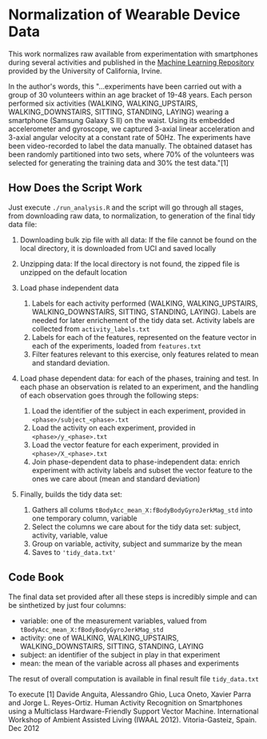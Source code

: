 Normalization of Wearable Device Data
=====================================

This work normalizes raw available from experimentation with smartphones during several activities and published in the [Machine Learning Repository](http://archive.ics.uci.edu/ml/datasets/Human+Activity+Recognition+Using+Smartphones#) provided by the University of California, Irvine.

In the author's words, this "...experiments have been carried out with a group of 30 volunteers within an age bracket of 19-48 years. Each person performed six activities (WALKING, WALKING_UPSTAIRS, WALKING_DOWNSTAIRS, SITTING, STANDING, LAYING) wearing a smartphone (Samsung Galaxy S II) on the waist. Using its embedded accelerometer and gyroscope, we captured 3-axial linear acceleration and 3-axial angular velocity at a constant rate of 50Hz. The experiments have been video-recorded to label the data manually. The obtained dataset has been randomly partitioned into two sets, where 70% of the volunteers was selected for generating the training data and 30% the test data."[1]

How Does the Script Work
------------------------

Just execute `./run_analysis.R` and the script will go through all stages, from downloading raw data, to normalization, to generation of the final tidy data file:

1. Downloading bulk zip file with all data: If the file cannot be found on the local directory, it is downloaded from UCI and saved locally
1. Unzipping data: If the local directory is not found, the zipped file is unzipped on the default location
1. Load phase independent data

    1. Labels for each activity performed (WALKING, WALKING_UPSTAIRS, WALKING_DOWNSTAIRS, SITTING, STANDING, LAYING). Labels are needed for later enrichement of the tidy data set. Activity labels are collected from `activity_labels.txt`
    1. Labels for each of the features, represented on the feature vector in each of the experiments, loaded from `features.txt`
    1. Filter features relevant to this exercise, only features related to mean and standard deviation.
    
    
    
1. Load phase dependent data: for each of the phases, training and test. In each phase an observation is related to an experiment, and the handling of each observation goes through the following steps:

    1. Load the identifier of the subject in each experiment, provided in `<phase>/subject_<phase>.txt`
    1. Load the activity on each experiment, provided in `<phase>/y_<phase>.txt`
    1. Load the vector feature for each experiment, provided in `<phase>/X_<phase>.txt`
    1. Join phase-dependent data to phase-independent data: enrich experiment with activity labels and subset the vector feature to the ones we care about (mean and standard deviation)


1. Finally, builds the tidy data set:

    1. Gathers all colums `tBodyAcc_mean_X:fBodyBodyGyroJerkMag_std` into one temporary column, variable
    1. Select the columns we care about for the tidy data set: subject, activity, variable, value
    1. Group on variable, activity, subject and summarize by the mean
    1. Saves to `'tidy_data.txt'`

Code Book
---------

The final data set provided after all these steps is incredibly simple and can be sinthetized by just four columns:

* variable: one of the measurement variables, valued from `tBodyAcc_mean_X:fBodyBodyGyroJerkMag_std`
* activity: one of WALKING, WALKING_UPSTAIRS, WALKING_DOWNSTAIRS, SITTING, STANDING, LAYING
* subject: an identifier of the subject in play in that experiment
* mean: the mean of the variable across all phases and experiments

The resut of overall computation is available in final result file `tidy_data.txt` 

To execute 
[1] Davide Anguita, Alessandro Ghio, Luca Oneto, Xavier Parra and Jorge L. Reyes-Ortiz. Human Activity Recognition on Smartphones using a Multiclass Hardware-Friendly Support Vector Machine. International Workshop of Ambient Assisted Living (IWAAL 2012). Vitoria-Gasteiz, Spain. Dec 2012
